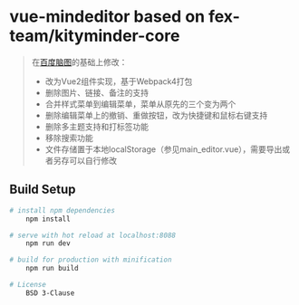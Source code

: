 # vue-mindeditor based on fex-team/kityminder-core

> 在[百度脑图](https://github.com/fex-team/kityminder-core)的基础上修改：
> - 改为Vue2组件实现，基于Webpack4打包
> - 删除图片、链接、备注的支持
> - 合并样式菜单到编辑菜单，菜单从原先的三个变为两个
> - 删除编辑菜单上的撤销、重做按钮，改为快捷键和鼠标右键支持
> - 删除多主题支持和打标签功能
> - 移除搜索功能
> - 文件存储置于本地localStorage（参见main_editor.vue），需要导出或者另存可以自行修改

## Build Setup

``` bash
# install npm dependencies
    npm install

# serve with hot reload at localhost:8088
    npm run dev

# build for production with minification
    npm run build

# License
    BSD 3-Clause

